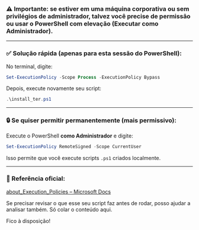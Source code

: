 

### ⚠️ **Importante:** se estiver em uma máquina corporativa ou sem privilégios de administrador, talvez você precise de permissão ou usar o PowerShell com elevação (Executar como Administrador).

---

### ✅ **Solução rápida (apenas para esta sessão do PowerShell):**

No terminal, digite:

```powershell
Set-ExecutionPolicy -Scope Process -ExecutionPolicy Bypass
```

Depois, execute novamente seu script:

```powershell
.\install_ter.ps1
```

---

### 🔒 **Se quiser permitir permanentemente (mais permissivo):**

Execute o PowerShell **como Administrador** e digite:

```powershell
Set-ExecutionPolicy RemoteSigned -Scope CurrentUser
```

Isso permite que você execute scripts `.ps1` criados localmente.

---

### 🧾 Referência oficial:

[about\_Execution\_Policies – Microsoft Docs](https://learn.microsoft.com/en-us/powershell/module/microsoft.powershell.core/about/about_execution_policies)

Se precisar revisar o que esse seu script faz antes de rodar, posso ajudar a analisar também. Só colar o conteúdo aqui.

Fico à disposição!
